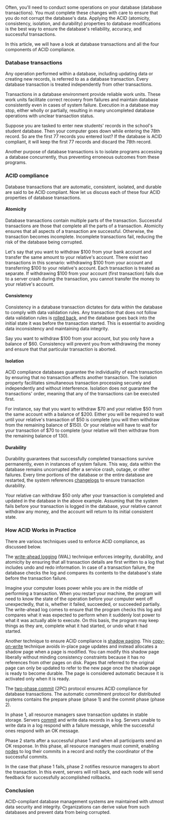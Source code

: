 Often, you&#39;ll need to conduct some operations on your database (database transactions). You must complete these changes with care to ensure that you do not corrupt the database&#39;s data. Applying the ACID (atomicity, consistency, isolation, and durability) properties to database modifications is the best way to ensure the database&#39;s reliability, accuracy, and successful transactions.

In this article, we will have a look at database transactions and all the four components of ACID compliance.

### Database transactions

Any operation performed within a database, including updating data or creating new records, is referred to as a database transaction. Every database transaction is treated independently from other transactions.

Transactions in a database environment provide reliable work units. These work units facilitate correct recovery from failures and maintain database consistently even in cases of system failure. Execution in a database may stop, either wholly or partially, resulting in many uncompleted database operations with unclear transaction status.

Suppose you are tasked to enter new students&#39; records in the school&#39;s student database. Then your computer goes down while entering the 78th record. So are the first 77 records you entered lost? If the database is ACID compliant, it will keep the first 77 records and discard the 78th record.

Another purpose of database transactions is to isolate programs accessing a database concurrently, thus preventing erroneous outcomes from these programs.

### ACID compliance

Database transactions that are automatic, consistent, isolated, and durable are said to be ACID compliant. Now let us discuss each of these four ACID properties of database transactions.

#### Atomicity

Database transactions contain multiple parts of the transaction. Successful transactions are those that complete all the parts of a transaction. Atomicity ensures that all aspects of a transaction are successful. Otherwise, the transaction becomes incomplete. Incomplete transactions fail, reducing the risk of the database being corrupted.

Let&#39;s say that you want to withdraw $100 from your bank account and transfer the same amount to your relative&#39;s account. There exist two transactions in this scenario: withdrawing $100 from your account and transferring $100 to your relative&#39;s account. Each transaction is treated as separate. If withdrawing $100 from your account (first transaction) fails due to a server crash during the transaction, you cannot transfer the money to your relative&#39;s account.

#### Consistency

Consistency in a database transaction dictates for data within the database to comply with data validation rules. Any transaction that does not follow data validation rules is [rolled back](https://en.wikipedia.org/wiki/Rollback_(data_management)#), and the database goes back into the initial state it was before the transaction started. This is essential to avoiding data inconsistency and maintaining data integrity.

Say you want to withdraw $100 from your account, but you only have a balance of $60. Consistency will prevent you from withdrawing the money and ensure that that particular transaction is aborted.

#### Isolation

ACID compliance databases guarantee the individuality of each transaction by ensuring that no transaction affects another transaction. The isolation property facilitates simultaneous transaction processing securely and independently and without interference. Isolation does not guarantee the transactions&#39; order, meaning that any of the transactions can be executed first.

For instance, say that you want to withdraw $70 and your relative $50 from the same account with a balance of $200. Either you will be required to wait until your relative&#39;s transaction of $50 is complete (you will then withdraw from the remaining balance of $150). Or your relative will have to wait for your transaction of $70 to complete (your relative will then withdraw from the remaining balance of 130).

#### Durability

Durability guarantees that successfully completed transactions survive permanently, even in instances of system failure. This way, data within the database remains uncorrupted after a service crash, outage, or other failures. Every time portions of the database or the entire database are restarted, the system references [changelogs](https://en.wikipedia.org/wiki/Changelog#) to ensure transaction durability.

Your relative can withdraw $50 only after your transaction is completed and updated in the database in the above example. Assuming that the system fails before your transaction is logged in the database, your relative cannot withdraw any money, and the account will return to its initial consistent state.

### How ACID Works in Practice

There are various techniques used to enforce ACID compliance, as discussed below.

The [write-ahead logging](https://www.postgresql.org/docs/9.1/wal-intro.html) (WAL) technique enforces integrity, durability, and atomicity by ensuring that all transaction details are first written to a log that includes undo and redo information. In case of a transaction failure, the database checks the log and compares its contents to the database&#39;s state before the transaction failure.

Imagine your computer loses power while you are in the middle of performing a transaction. When you restart your machine, the program will need to know the state of the operation before your computer went off unexpectedly, that is, whether it failed, succeeded, or succeeded partially. The write-ahead log comes to ensure that the program checks this log and compares what it was expected to perform when it suddenly lost power to what it was actually able to execute. On this basis, the program may keep things as they are, complete what it had started, or undo what it had started.

Another technique to ensure ACID compliance is [shadow paging](https://www.geeksforgeeks.org/shadow-paging-dbms/). This [copy-on-write](https://www.computerhope.com/jargon/c/copy-on-write.htm#) technique avoids in-place page updates and instead allocates a shadow page when a page is modified. You can modify this shadow page liberally without minding consistency constraints because it has no references from other pages on disk. Pages that referred to the original page can only be updated to refer to the new page once the shadow page is ready to become durable. The page is considered automatic because it is activated only when it is ready.

The [two-phase commit](https://link.springer.com/referenceworkentry/10.1007%2F978-0-387-39940-9_2#) (2PC) protocol ensures ACID compliance for database transactions. The automatic commitment protocol for distributed systems contains the prepare phase (phase 1) and the commit phase (phase 2).

In phase 1, all resource managers save transaction updates in stable storage. Servers [commit](https://www.techopedia.com/definition/16/commit) and write data records in a log. Servers unable to write data in a log respond with a failure message, while the successful ones respond with an OK message.

Phase 2 starts after a successful phase 1 and when all participants send an OK response. In this phase, all resource managers must commit, enabling [nodes](https://docs.oracle.com/cd/B10191_01/calendar.903/b10093/nodes.htm#) to log their commits in a record and notify the coordinator of the successful commits.

In the case that phase 1 fails, phase 2 notifies resource managers to abort the transaction. In this event, servers will roll back, and each node will send feedback for successfully accomplished rollbacks.

### Conclusion

ACID-compliant database management systems are maintained with utmost data security and integrity. Organizations can derive value from such databases and prevent data from being corrupted.